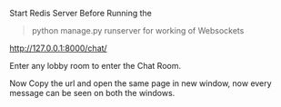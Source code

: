 Start Redis Server Before Running the 
>python manage.py runserver
for working of Websockets

http://127.0.0.1:8000/chat/

Enter any lobby room to enter the Chat Room.

Now Copy the url and open the same page in new window, now every message can be seen on both the
windows.
